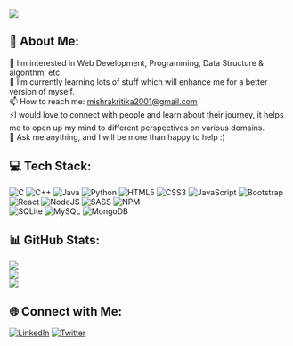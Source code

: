 <img src="https://user-images.githubusercontent.com/67709501/181092204-d3013b71-4b0f-4855-bb4b-5709477bd30c.png" >

## 💫 About Me:

👀 I’m interested in Web Development, Programming, Data Structure & algorithm, etc.<br>
🌱 I’m currently learning lots of stuff which will enhance me for a better version of myself.<br>
📫 How to reach me: mishrakritika2001@gmail.com<br>
⚡I would love to connect with people and learn about their journey, it helps me to open up my mind to different perspectives on various domains.<br>
💬 Ask me anything, and I will be more than happy to help :)

## 💻 Tech Stack:
![C](https://img.shields.io/badge/c-%2300599C.svg?style=for-the-badge&logo=c&logoColor=white)
![C++](https://img.shields.io/badge/c++-%2300599C.svg?style=for-the-badge&logo=c%2B%2B&logoColor=white)
![Java](https://img.shields.io/badge/java-%23ED8B00.svg?style=for-the-badge&logo=java&logoColor=white)
![Python](https://img.shields.io/badge/python-3670A0?style=for-the-badge&logo=python&logoColor=ffdd54) 
![HTML5](https://img.shields.io/badge/html5-%23E34F26.svg?style=for-the-badge&logo=html5&logoColor=white)
![CSS3](https://img.shields.io/badge/css3-%231572B6.svg?style=for-the-badge&logo=css3&logoColor=white)
![JavaScript](https://img.shields.io/badge/javascript-%23323330.svg?style=for-the-badge&logo=javascript&logoColor=%23F7DF1E) 
![Bootstrap](https://img.shields.io/badge/bootstrap-%23563D7C.svg?style=for-the-badge&logo=bootstrap&logoColor=white) 
![React](https://img.shields.io/badge/react-%2320232a.svg?style=for-the-badge&logo=react&logoColor=%2361DAFB) 
![NodeJS](https://img.shields.io/badge/node.js-6DA55F?style=for-the-badge&logo=node.js&logoColor=white) 
![SASS](https://img.shields.io/badge/SASS-hotpink.svg?style=for-the-badge&logo=SASS&logoColor=white) 
![NPM](https://img.shields.io/badge/NPM-%23000000.svg?style=for-the-badge&logo=npm&logoColor=white)  
![SQLite](https://img.shields.io/badge/sqlite-%2307405e.svg?style=for-the-badge&logo=sqlite&logoColor=white) 
![MySQL](https://img.shields.io/badge/mysql-%2300f.svg?style=for-the-badge&logo=mysql&logoColor=white)
![MongoDB](https://img.shields.io/badge/MongoDB-%234ea94b.svg?style=for-the-badge&logo=mongodb&logoColor=white)

## 📊 GitHub Stats:
![](https://github-readme-stats.vercel.app/api?username=Kritikamishra-16&theme=onedark&hide_border=false&include_all_commits=false&count_private=false)<br/>
![](https://github-readme-streak-stats.herokuapp.com/?user=Kritikamishra-16&theme=onedark&hide_border=false)<br/>
![](https://github-readme-stats.vercel.app/api/top-langs/?username=Kritikamishra-16&theme=onedark&hide_border=false&include_all_commits=false&count_private=false&layout=compact)


## 🌐 Connect with Me:
[![LinkedIn](https://img.shields.io/badge/LinkedIn-0077B5?style=for-the-badge&logo=linkedin&logoColor=white)](https://linkedin.com/in/kritika-mishra-1608) 
[![Twitter](https://img.shields.io/badge/Twitter-1DA1F2?style=for-the-badge&logo=twitter&logoColor=white)](https://twitter.com/Kritika30400321) 


